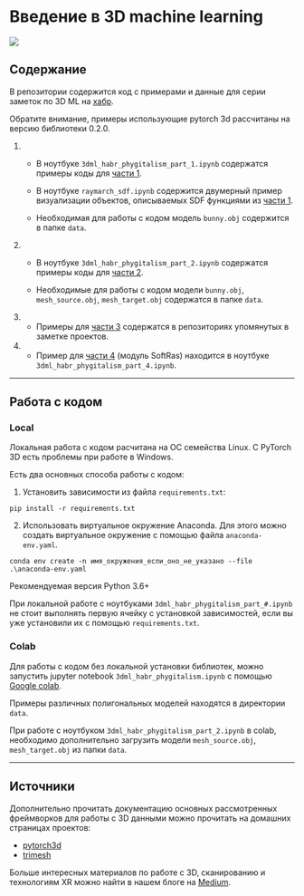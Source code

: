 # Введение в 3D machine learning
![](https://miro.medium.com/max/1400/1*dz0fqQ1KBqIYGexQ_I4SpA.jpeg)
## Содержание
В репозитории содержится код с примерами и данные для серии заметок по 3D ML на [хабр](https://habr.com/ru/users/itmai/posts/).

Обратите внимание, примеры использующие pytorch 3d рассчитаны на версию библиотеки 0.2.0.

1)  
   * В ноутбуке `3dml_habr_phygitalism_part_1.ipynb` содержатся примеры коды для [части 1](https://habr.com/ru/company/itmai/blog/503358/).

   * В ноутбуке `raymarch_sdf.ipynb` содержится двумерный пример визуализации объектов, описываемых SDF функциями из [части 1](https://habr.com/ru/company/itmai/blog/503358/).

   * Необходимая для работы с кодом модель `bunny.obj` содержится в папке `data`. 

2) 
   * В ноутбуке `3dml_habr_phygitalism_part_2.ipynb` содержатся примеры коды для [части 2](https://habr.com/ru/company/itmai/blog/504416/).

   * Необходимые для работы с кодом модели `bunny.obj`, `mesh_source.obj`,  `mesh_target.obj` содержатся в папке `data`.

3) 
   * Примеры для [части 3](https://habr.com/ru/company/itmai/blog/516404/) содержатся в репозиториях упомянутых в заметке проектов. 

4)
   * Пример для [части 4](https://habr.com/ru/company/itmai/blog/520268/) (модуль SoftRas) находится в ноутбуке `3dml_habr_phygitalism_part_4.ipynb`.
___
## Работа с кодом

### Local

Локальная работа с кодом расчитана на ОС семейства Linux. C PyTorch 3D есть проблемы при работе в Windows.

Есть два основных способа работы с кодом:
  1.  Установить зависимости из файла `requirements.txt`:
```
pip install -r requirements.txt
```

  2. Использовать виртуальное окружение Anaconda. Для этого можно создать виртуальное окружение с помощью файла `anaconda-env.yaml`.

    conda env create -n имя_окружения_если_оно_не_указано --file .\anaconda-env.yaml


Рекомендуемая версия Python 3.6+


При локальной работе с ноутбуками `3dml_habr_phygitalism_part_#.ipynb` не стоит выполнять первую ячейку с установкой зависимостей, если вы уже установили их с помощью `requirements.txt`.

### Colab

Для работы с кодом без локальной установки библиотек, можно запустить jupyter notebook `3dml_habr_phygitalism.ipynb` с помощью [Google colab](https://colab.research.google.com/).

Примеры различных полигональных моделей находятся в директории `data`.

При работе с ноутбуком `3dml_habr_phygitalism_part_2.ipynb` в colab, необходимо дополнительно загрузить модели `mesh_source.obj`,  `mesh_target.obj` из папки `data`.
___
## Источники
Дополнительно прочитать документацию основных рассмотренных фреймворков для работы с 3D данными можно прочитать на домашних страницах проектов:
- [pytorch3d](https://github.com/facebookresearch/pytorch3d)
- [trimesh](https://github.com/mikedh/trimesh) 
  
Больше интересных материалов по работе с 3D, сканированию и технологиям XR можно найти в нашем блоге на [Medium](https://medium.com/phygitalism).
